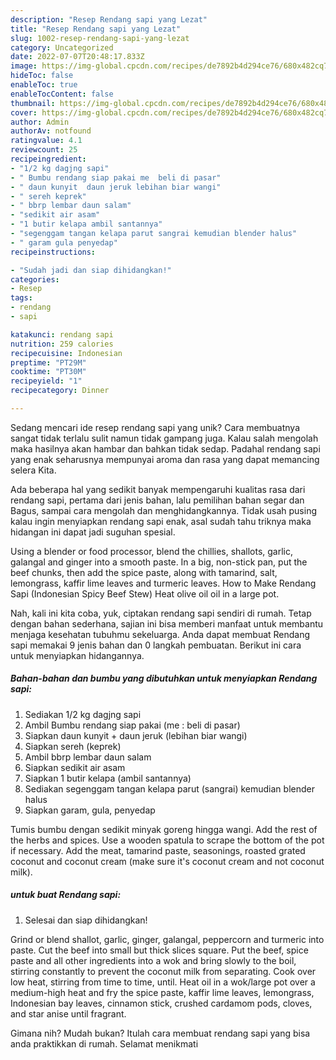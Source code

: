 ```yaml
---
description: "Resep Rendang sapi yang Lezat"
title: "Resep Rendang sapi yang Lezat"
slug: 1002-resep-rendang-sapi-yang-lezat
category: Uncategorized
date: 2022-07-07T20:48:17.833Z
image: https://img-global.cpcdn.com/recipes/de7892b4d294ce76/680x482cq70/rendang-sapi-foto-resep-utama.jpg
hideToc: false
enableToc: true
enableTocContent: false
thumbnail: https://img-global.cpcdn.com/recipes/de7892b4d294ce76/680x482cq70/rendang-sapi-foto-resep-utama.jpg
cover: https://img-global.cpcdn.com/recipes/de7892b4d294ce76/680x482cq70/rendang-sapi-foto-resep-utama.jpg
author: Admin
authorAv: notfound
ratingvalue: 4.1
reviewcount: 25
recipeingredient:
- "1/2 kg dagjng sapi"
- " Bumbu rendang siap pakai me  beli di pasar"
- " daun kunyit  daun jeruk lebihan biar wangi"
- " sereh keprek"
- " bbrp lembar daun salam"
- "sedikit air asam"
- "1 butir kelapa ambil santannya"
- "segenggam tangan kelapa parut sangrai kemudian blender halus"
- " garam gula penyedap"
recipeinstructions:

- "Sudah jadi dan siap dihidangkan!"
categories:
- Resep
tags:
- rendang
- sapi

katakunci: rendang sapi 
nutrition: 259 calories
recipecuisine: Indonesian
preptime: "PT29M"
cooktime: "PT30M"
recipeyield: "1"
recipecategory: Dinner

---
```





Sedang mencari ide resep rendang sapi yang unik? Cara membuatnya sangat tidak terlalu sulit namun tidak gampang juga. Kalau salah mengolah maka hasilnya akan hambar dan bahkan tidak sedap. Padahal rendang sapi yang enak seharusnya mempunyai aroma dan rasa yang dapat memancing selera Kita.





Ada beberapa hal yang sedikit banyak mempengaruhi kualitas rasa dari rendang sapi, pertama dari jenis bahan, lalu pemilihan bahan segar dan Bagus, sampai cara mengolah dan menghidangkannya. Tidak usah pusing kalau ingin menyiapkan rendang sapi enak,      asal sudah tahu triknya maka hidangan ini dapat jadi suguhan spesial.














Using a blender or food processor, blend the chillies, shallots, garlic, galangal and ginger into a smooth paste. In a big, non-stick pan, put the beef chunks, then add the spice paste, along with tamarind, salt, lemongrass, kaffir lime leaves and turmeric leaves. How to Make Rendang Sapi (Indonesian Spicy Beef Stew) Heat olive oil oil in a large pot.






Nah, kali ini kita coba, yuk, ciptakan rendang sapi sendiri di rumah. Tetap dengan bahan sederhana, sajian ini bisa memberi manfaat untuk membantu menjaga kesehatan tubuhmu sekeluarga. Anda dapat membuat Rendang sapi memakai 9 jenis bahan dan 0 langkah pembuatan. Berikut ini cara untuk menyiapkan hidangannya.

<!--inarticleads1-->

##### Bahan-bahan dan bumbu yang dibutuhkan untuk menyiapkan Rendang sapi:

1. Sediakan 1/2 kg dagjng sapi
1. Ambil  Bumbu rendang siap pakai (me : beli di pasar)
1. Siapkan  daun kunyit + daun jeruk (lebihan biar wangi)
1. Siapkan  sereh (keprek)
1. Ambil  bbrp lembar daun salam
1. Siapkan sedikit air asam
1. Siapkan 1 butir kelapa (ambil santannya)
1. Sediakan segenggam tangan kelapa parut (sangrai) kemudian blender halus
1. Siapkan  garam, gula, penyedap


Tumis bumbu dengan sedikit minyak goreng hingga wangi. Add the rest of the herbs and spices. Use a wooden spatula to scrape the bottom of the pot if necessary. Add the meat, tamarind paste, seasonings, roasted grated coconut and coconut cream (make sure it&#39;s coconut cream and not coconut milk). 

<!--inarticleads2-->

#####  untuk buat Rendang sapi:


1. Selesai dan siap dihidangkan!

Grind or blend shallot, garlic, ginger, galangal, peppercorn and turmeric into paste. Cut the beef into small but thick slices square. Put the beef, spice paste and all other ingredients into a wok and bring slowly to the boil, stirring constantly to prevent the coconut milk from separating. Cook over low heat, stirring from time to time, until. Heat oil in a wok/large pot over a medium-high heat and fry the spice paste, kaffir lime leaves, lemongrass, Indonesian bay leaves, cinnamon stick, crushed cardamom pods, cloves, and star anise until fragrant. 

Gimana nih? Mudah bukan? Itulah cara membuat rendang sapi yang bisa anda praktikkan di rumah. Selamat menikmati
